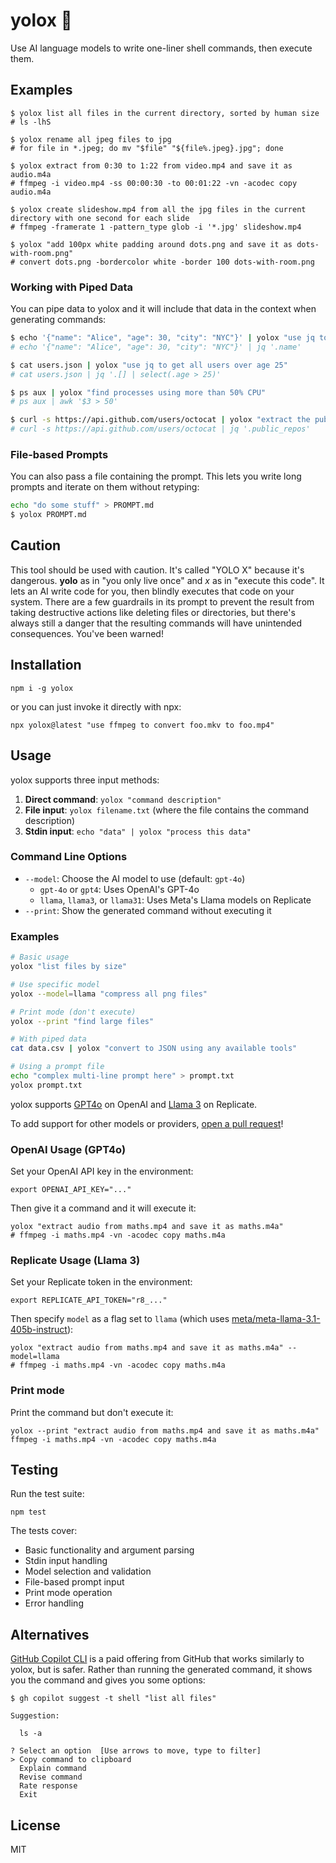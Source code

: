 # yolox 🤞

Use AI language models to write one-liner shell commands, then execute them. 

## Examples

```
$ yolox list all files in the current directory, sorted by human size
# ls -lhS
```

```
$ yolox rename all jpeg files to jpg
# for file in *.jpeg; do mv "$file" "${file%.jpeg}.jpg"; done
```

```
$ yolox extract from 0:30 to 1:22 from video.mp4 and save it as audio.m4a
# ffmpeg -i video.mp4 -ss 00:00:30 -to 00:01:22 -vn -acodec copy audio.m4a
```

```
$ yolox create slideshow.mp4 from all the jpg files in the current directory with one second for each slide
# ffmpeg -framerate 1 -pattern_type glob -i '*.jpg' slideshow.mp4
```

```
$ yolox "add 100px white padding around dots.png and save it as dots-with-room.png"
# convert dots.png -bordercolor white -border 100 dots-with-room.png
```

### Working with Piped Data

You can pipe data to yolox and it will include that data in the context when generating commands:

```bash
$ echo '{"name": "Alice", "age": 30, "city": "NYC"}' | yolox "use jq to extract just the name"
# echo '{"name": "Alice", "age": 30, "city": "NYC"}' | jq '.name'
```

```bash
$ cat users.json | yolox "use jq to get all users over age 25"
# cat users.json | jq '.[] | select(.age > 25)'
```

```bash
$ ps aux | yolox "find processes using more than 50% CPU"
# ps aux | awk '$3 > 50'
```

```bash
$ curl -s https://api.github.com/users/octocat | yolox "extract the public repos count with jq"
# curl -s https://api.github.com/users/octocat | jq '.public_repos'
```

### File-based Prompts

You can also pass a file containing the prompt. This lets you write long prompts and iterate on them without retyping:

```bash
echo "do some stuff" > PROMPT.md
$ yolox PROMPT.md
```

## Caution

This tool should be used with caution. It's called "YOLO X" because it's dangerous. **yolo** as in "you only live once" and *x* as in "execute this code". It lets an AI write code for you, then blindly executes that code on your system. There are a few guardrails in its prompt to prevent the result from taking destructive actions like deleting files or directories, but there's always still a danger that the resulting commands will have unintended consequences. You've been warned!

## Installation

```console
npm i -g yolox
```

or you can just invoke it directly with npx:

```console
npx yolox@latest "use ffmpeg to convert foo.mkv to foo.mp4"
```

## Usage

yolox supports three input methods:

1. **Direct command**: `yolox "command description"`
2. **File input**: `yolox filename.txt` (where the file contains the command description)
3. **Stdin input**: `echo "data" | yolox "process this data"`

### Command Line Options

- `--model`: Choose the AI model to use (default: `gpt-4o`)
  - `gpt-4o` or `gpt4`: Uses OpenAI's GPT-4o
  - `llama`, `llama3`, or `llama31`: Uses Meta's Llama models on Replicate
- `--print`: Show the generated command without executing it

### Examples

```bash
# Basic usage
yolox "list files by size"

# Use specific model
yolox --model=llama "compress all png files"

# Print mode (don't execute)
yolox --print "find large files"

# With piped data
cat data.csv | yolox "convert to JSON using any available tools"

# Using a prompt file
echo "complex multi-line prompt here" > prompt.txt
yolox prompt.txt
```

yolox supports [GPT4o](https://openai.com/index/hello-gpt-4o/) on OpenAI and [Llama 3](https://replicate.com/meta/meta-llama-3-70b-instruct) on Replicate.

To add support for other models or providers, [open a pull request](https://github.com/zeke/yolox/issues)!

### OpenAI Usage (GPT4o)

Set your OpenAI API key in the environment:

```console
export OPENAI_API_KEY="..."
```

Then give it a command and it will execute it:

```
yolox "extract audio from maths.mp4 and save it as maths.m4a"
# ffmpeg -i maths.mp4 -vn -acodec copy maths.m4a
```

### Replicate Usage (Llama 3)

Set your Replicate token in the environment:

```console
export REPLICATE_API_TOKEN="r8_..."
```

Then specify `model` as a flag set to `llama` (which uses [meta/meta-llama-3.1-405b-instruct](https://replicate.com/meta/meta-llama-3.1-405b-instruct)):

```
yolox "extract audio from maths.mp4 and save it as maths.m4a" --model=llama
# ffmpeg -i maths.mp4 -vn -acodec copy maths.m4a
```

### Print mode

Print the command but don't execute it:

```console
yolox --print "extract audio from maths.mp4 and save it as maths.m4a"
ffmpeg -i maths.mp4 -vn -acodec copy maths.m4a
```

## Testing

Run the test suite:

```console
npm test
```

The tests cover:
- Basic functionality and argument parsing
- Stdin input handling
- Model selection and validation
- File-based prompt input
- Print mode operation
- Error handling

## Alternatives

[GitHub Copilot CLI](https://docs.github.com/en/copilot/github-copilot-in-the-cli/using-github-copilot-in-the-cli) is a paid offering from GitHub that works similarly to yolox, but is safer. Rather than running the generated command, it shows you the command and gives you some options:

```
$ gh copilot suggest -t shell "list all files"

Suggestion:

  ls -a

? Select an option  [Use arrows to move, type to filter]
> Copy command to clipboard
  Explain command
  Revise command
  Rate response
  Exit
```

## License

MIT
